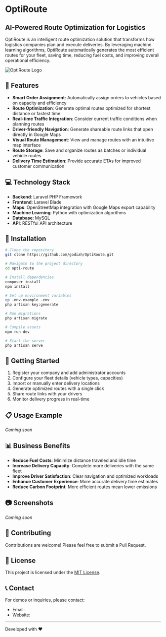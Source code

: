 # OptiRoute

## AI-Powered Route Optimization for Logistics

OptiRoute is an intelligent route optimization solution that transforms how logistics companies plan and execute deliveries. By leveraging machine learning algorithms, OptiRoute automatically generates the most efficient routes for your fleet, saving time, reducing fuel costs, and improving overall operational efficiency.

![OptiRoute Logo](https://placeholder-for-your-logo-url.com)

## 🚀 Features

-   **Smart Order Assignment**: Automatically assign orders to vehicles based on capacity and efficiency
-   **Route Optimization**: Generate optimal routes optimized for shortest distance or fastest time
-   **Real-time Traffic Integration**: Consider current traffic conditions when planning routes
-   **Driver-friendly Navigation**: Generate shareable route links that open directly in Google Maps
-   **Visual Route Management**: View and manage routes with an intuitive map interface
-   **Route Storage**: Save and organize routes as batches or individual vehicle routes
-   **Delivery Time Estimation**: Provide accurate ETAs for improved customer communication

## 💻 Technology Stack

-   **Backend**: Laravel PHP Framework
-   **Frontend**: Laravel Blade
-   **Maps**: OpenStreetMap integration with Google Maps export capability
-   **Machine Learning**: Python with optimization algorithms
-   **Database**: MySQL
-   **API**: RESTful API architecture

## 🔧 Installation

```bash
# Clone the repository
git clone https://github.com/godiah/OptiRoute.git

# Navigate to the project directory
cd opti-route

# Install dependencies
composer install
npm install

# Set up environment variables
cp .env.example .env
php artisan key:generate

# Run migrations
php artisan migrate

# Compile assets
npm run dev

# Start the server
php artisan serve
```

## 🚀 Getting Started

1. Register your company and add administrator accounts
2. Configure your fleet details (vehicle types, capacities)
3. Import or manually enter delivery locations
4. Generate optimized routes with a single click
5. Share route links with your drivers
6. Monitor delivery progress in real-time

## 📋 Usage Example

_Coming soon_

## 📊 Business Benefits

-   **Reduce Fuel Costs**: Minimize distance traveled and idle time
-   **Increase Delivery Capacity**: Complete more deliveries with the same fleet
-   **Improve Driver Satisfaction**: Clear navigation and optimized workloads
-   **Enhance Customer Experience**: More accurate delivery time estimates
-   **Reduce Carbon Footprint**: More efficient routes mean lower emissions

## 📷 Screenshots

_Coming soon_

## 🤝 Contributing

Contributions are welcome! Please feel free to submit a Pull Request.

## 📝 License

This project is licensed under the [MIT License](LICENSE).

## 📞 Contact

For demos or inquiries, please contact:

-   Email:
-   Website:

---

Developed with ❤️
